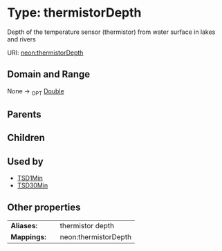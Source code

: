 
# Type: thermistorDepth


Depth of the temperature sensor (thermistor) from water surface in lakes and rivers

URI: [neon:thermistorDepth](https://data.neonscience.org/thermistorDepth)


## Domain and Range

None ->  <sub>OPT</sub> [Double](types/Double.md)

## Parents


## Children


## Used by

 * [TSD1Min](TSD1Min.md)
 * [TSD30Min](TSD30Min.md)

## Other properties

|  |  |  |
| --- | --- | --- |
| **Aliases:** | | thermistor depth |
| **Mappings:** | | neon:thermistorDepth |

